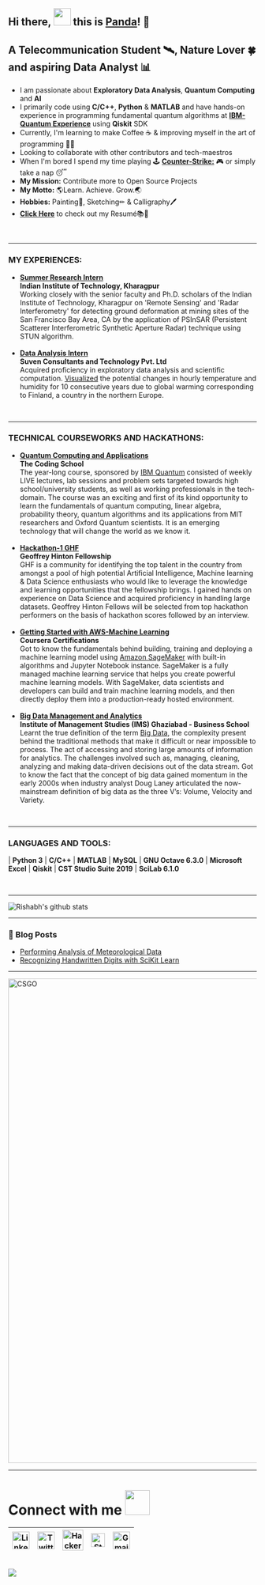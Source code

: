 ## Hi there, <img src="https://github.com/TheDudeThatCode/TheDudeThatCode/blob/master/Assets/Hi.gif" width="35px">  this is [Panda](https://www.linkedin.com/in/rishabhpanda/)! 🐼


## A Telecommunication Student 🛰, Nature Lover 🍀 and aspiring Data Analyst 📊

- I am passionate about **Exploratory Data Analysis**, **Quantum Computing** and **AI**
- I primarily code using **C/C++**, **Python** & **MATLAB** and have hands-on experience in programming fundamental quantum algorithms at [**IBM-Quantum Experience**](https://quantum-computing.ibm.com/) using **Qiskit** SDK
- Currently, I'm learning to make Coffee ☕ & improving myself in the art of programming 👨‍💻
- Looking to collaborate with other contributors and tech-maestros
- When I'm bored I spend my time playing 🕹 [**Counter-Strike:**](https://en.wikipedia.org/wiki/Counter-Strike_(video_game)) 🎮 or simply take a nap 😴
- **My Mission:** Contribute more to Open Source Projects
- **My Motto:** 🌎Learn. Achieve. Grow.🌏
- **Hobbies:** Painting🎨, Sketching✏ & Calligraphy🖊
- [**Click Here**](https://drive.google.com/file/d/1h6cL4qHbxvSZP7jOWYV1emNWt4YvSm9r/view?usp=sharing) to check out my Resumé📚📑

<br />

---

### MY EXPERIENCES:
- [**Summer Research Intern**](http://www.iitkgp.ac.in/)</br> **Indian Institute of Technology, Kharagpur**</br>
Working closely with the senior faculty and Ph.D. scholars of the Indian Institute of Technology, Kharagpur on 'Remote Sensing' and 'Radar Interferometry' for detecting ground deformation at mining sites of the San Francisco Bay Area, CA by the application of PSInSAR (Persistent Scatterer Interferometric Synthetic Aperture Radar) technique using STUN algorithm. </br></br>
- [**Data Analysis Intern**](https://suvenconsultants.com/)</br> **Suven Consultants and Technology Pvt. Ltd**</br> 
Acquired proficiency in exploratory data analysis and scientific computation. [Visualized](https://github.com/rishabh-panda/DataAnalysis/blob/main/Finland%20Weather%20Data%20Analysis.ipynb) the potential changes in hourly temperature and humidity for 10 consecutive years due to global warming corresponding to Finland, a country in the northern Europe.
<br />

---

### TECHNICAL COURSEWORKS AND HACKATHONS:
- [**Quantum Computing and Applications**](https://drive.google.com/file/d/1x7Gyp8Rsn4UD7uGcR3mIAf01MWiXrhcc/view)</br> **The Coding School**</br>
The year-long course, sponsored by [IBM Quantum](https://www.ibm.com/quantum-computing/) consisted of weekly LIVE lectures, lab sessions and problem sets targeted towards high school/university students, as well as working professionals in the tech-domain. The course was an exciting and first of its kind opportunity to learn the fundamentals of quantum computing, linear algebra, probability theory, quantum algorithms and its applications from MIT researchers and Oxford Quantum scientists. It is an emerging technology that will change the world as we know it. </br></br>
- [**Hackathon-1 GHF**](https://certificate.univ.ai/c/12455u23c)</br> **Geoffrey Hinton Fellowship**</br> 
GHF is a community for identifying the top talent in the country from amongst a pool of high potential Artificial Intelligence, Machine learning & Data Science enthusiasts who would like to leverage the knowledge and learning opportunities that the fellowship brings. I gained hands on experience on Data Science and acquired proficiency in handling large datasets. Geoffrey Hinton Fellows will be selected from top hackathon performers on the basis of hackathon scores followed by an interview. </br></br>
- [**Getting Started with AWS-Machine Learning**](https://www.coursera.org/account/accomplishments/verify/YFUJFU3F6PEN?utm_source=link&utm_medium=certificate&utm_content=cert_image&utm_campaign=sharing_cta&utm_product=course)</br> **Coursera Certifications**</br> Got to know the fundamentals behind building, training and deploying a machine learning model using [Amazon SageMaker](https://aws.amazon.com/sagemaker/) with built-in algorithms and Jupyter Notebook instance. SageMaker is a fully managed machine learning service that helps you create powerful machine learning models. With SageMaker, data scientists and developers can build and train machine learning models, and then directly deploy them into a production-ready hosted environment.</br></br>
- [**Big Data Management and Analytics**](https://drive.google.com/file/d/1gTKLZotw1hGsTvuCaIchneMiTQDZrAUM/view)</br> **Institute of Management Studies (IMS) Ghaziabad - Business School**</br> Learnt the true definition of the term [Big Data](https://en.wikipedia.org/wiki/Big_data), the complexity present behind the traditional methods that make it difficult or near impossible to process. The act of accessing and storing large amounts of information for analytics. The challenges involved such as, managing, cleaning, analyzing and making data-driven decisions out of the data stream. Got to know the fact that the concept of big data gained momentum in the early 2000s when industry analyst Doug Laney articulated the now-mainstream definition of big data as the three V’s: Volume, Velocity and Variety.
<br />

---

### LANGUAGES AND TOOLS:

 | **Python 3** | **C/C++** | **MATLAB** | **MySQL** | **GNU Octave 6.3.0** | **Microsoft Excel** | **Qiskit** | **CST Studio Suite 2019** | **SciLab 6.1.0**

<br />

---

![Rishabh's github stats](https://github-readme-stats.vercel.app/api?username=rishabh-panda&theme=onedark&show_icons=true&count_private=true)


---

### 📕 Blog Posts

<!-- BLOG-POST-LIST:START -->
- [Performing Analysis of Meteorological Data](https://analysis-by-panda.blogspot.com/2021/03/the-null-hypothesis-has-apparent.html)
- [Recognizing Handwritten Digits with SciKit Learn](https://recognition-by-panda.blogspot.com/2021/03/scikit-learn-is-library-for-python-that.html)
<!-- BLOG-POST-LIST:END -->

---

<img src="https://media.giphy.com/media/US6odsnLHQxTlqTEeF/giphy.gif?cid=ecf05e47mh0odgn0gbjxday0qmd3xs5j8jmp7b9l16f0qw3n&rid=giphy.gif&ct=g" alt="CSGO" width="980">


---

# Connect with me <img src="https://github.com/TheDudeThatCode/TheDudeThatCode/blob/master/Assets/Handshake.gif" height="50px">

| [<img src="https://github.com/TheDudeThatCode/TheDudeThatCode/blob/master/Assets/Linkedin.svg" alt="Linkedin Logo" width="35">](https://www.linkedin.com/in/rishabhpanda) | [<img src="https://github.com/TheDudeThatCode/TheDudeThatCode/blob/master/Assets/Twitter.svg" alt="Twitter Logo" width="35">](https://twitter.com/RishabhHyd) | [<img src="https://github.com/TheDudeThatCode/TheDudeThatCode/blob/master/Assets/HackerRank.svg" alt="HackerRank Logo" width="42">](https://www.hackerrank.com/h1904215) | [<img src="https://cdn.svgporn.com/logos/stackoverflow-icon.svg" alt="Stackoverflow Logo" width="28">](https://stackoverflow.com/users/15413499/rishabh-panda?tab=profile) | [<img src="https://github.com/TheDudeThatCode/TheDudeThatCode/blob/master/Assets/Gmail.svg" alt="Gmail logo" height="35">](mailto:rishabh.dhv@gmail.com)
|:---:|:---:|:---:|:---:|:---:|

<br /> <img src="https://profile-counter.glitch.me/rishabh-panda/count.svg" />

<!---
rishabh-panda/rishabh-panda is a ✨ special ✨ repository because its `README.md` (this file) appears on your GitHub profile.
You can click the Preview link to take a look at your changes.
--->
